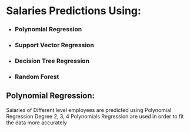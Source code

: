# Salaries Predictions Using:
- ### Polynomial Regression
- ### Support Vector Regression
- ### Decision Tree Regression
- ### Random Forest
  
## Polynomial Regression:
Salaries of Different level employees are predicted using Polynomial Regression
Degree 2, 3, 4 Polynomials Regression are used in order to fit the data more accurately
